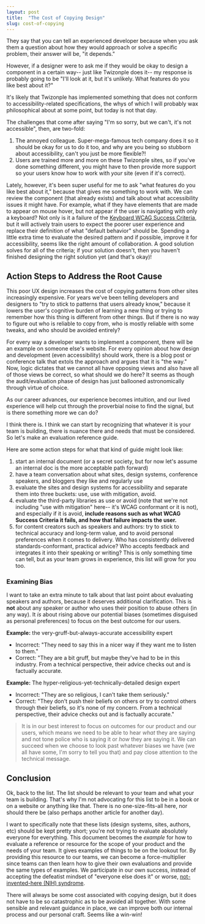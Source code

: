 ```yaml
---
layout: post
title:  "The Cost of Copying Design"
slug: cost-of-copying
---
```


They say that you can tell an experienced developer because when you ask them a question about how they would approach or solve a specific problem, their answer will be, "it depends." 

However, if a designer were to ask me if they would be okay to design a component in a certain way-- just like Twizonple does it-- my response is probably going to be "I'll look at it, but it's unlikely. What features do you like best about it?"

<!--more-->

It's likely that Twizonple has implemented something that does not conform to accessibility-related specifications, the whys of which I will probably wax philosophical about at some point, but today is not that day. 

The challenges that come after saying "I'm so sorry, but we can't, it's not accessible", then, are two-fold: 

1. The annoyed colleague. Super-mega-famous tech company does it so it should be okay for us to do it too, and why are you being so stubborn about accessibility, can't you just be more flexible?!
2. Users are trained more and more on these Twizonple sites, so if you've done something different, you might have to then provide more support so your users know how to work with _your_ site (even if it's correct).

Lately, however, it's been super useful for me to ask "what features do you like best about it," because that gives me something to work with. We can review the component (that already exists) and talk about what accessibility issues it might have. For example, what if they have elements that are made to appear on mouse hover, but not appear if the user is navigating with only a keyboard? Not only is it a failure of the [Keyboard WCAG Success Criteria](https://www.w3.org/WAI/WCAG21/Understanding/keyboard.html), but it will actively train users to expect the poorer user experience and replace their definition of what "default behavior" should be. Spending a little extra time to evaluate the desired pattern and if possible, improve it for accessibility, seems like the right amount of collaboration. A good solution solves for all of the criteria; if your solution doesn't, then you haven't finished designing the right solution yet (and that's okay)! 


## Action Steps to Address the Root Cause

This poor UX design increases the cost of copying patterns from other sites increasingly expensive. For years we've been telling developers and designers to "try to stick to patterns that users already know," because it lowers the user's cognitive burden of learning a new thing or trying to remember how this thing is different from other things. But if there is no way to figure out who is reliable to copy from, who is mostly reliable with some tweaks, and who should be avoided entirely?

For every way a developer wants to implement a component, there will be an example on someone else's website. For every opinion about how design and development (even accessibility) should work, there is a blog post or conference talk that extols the approach and argues that it is "the way." Now, logic dictates that we cannot all have opposing views and also have all of those views be correct, so what should we do here? It seems as though the audit/evaluation phase of design has just ballooned astronomically through virtue of choice. 

As our career advances, our experience becomes intuition, and our lived experience will help cut through the proverbial noise to find the signal, but is there something more we can do?

I think there is. I think we can start by recognizing that whatever it is your team is building, there is nuance there and needs that must be considered. So let's make an evaluation reference guide. 

Here are some action steps for what that kind of guide might look like:

1. start an internal document (or a secret society, but for now let's assume an internal doc is the more acceptable path forward)
2. have a team conversation about what sites, design systems, conference speakers, and bloggers they like and regularly use
3. evaluate the sites and design systems for accessibility and separate them into three buckets: use, use with mitigation, avoid. 
4. evaluate the third-party libraries as use or avoid (note that we're not including "use with mitigation" here-- it's WCAG conformant or it is not), and especially if it is avoid, **include reasons such as what WCAG Success Criteria it fails, and how that failure impacts the user.**
5. for content creators such as speakers and authors: try to stick to technical accuracy and long-term value, and to avoid personal preferences when it comes to delivery. Who has consistently delivered standards-conformant, practical advice? Who accepts feedback and integrates it into their speaking or writing? This is only something time can tell, but as your team grows in experience, this list will grow for you too. 

### Examining Bias

I want to take an extra minute to talk about that last point about evaluating speakers and authors, because it deserves additional clarification. This is **not** about any speaker or author who uses their position to abuse others (in any way). It _is_ about rising above our potential biases (sometimes disguised as personal preferences) to focus on the best outcome for our users. 

**Example:** the very-gruff-but-always-accurate accessibility expert 

* Incorrect: "They need to say this in a nicer way if they want me to listen to them."  
* Correct: "They are a bit gruff, but maybe they've had to be in this industry. From a technical perspective, their advice checks out and is factually accurate.

**Example:** The hyper-religious-yet-technically-detailed design expert

* Incorrect: "They are so religious, I can't take them seriously."
* Correct: "They don't push their beliefs on others or try to control others through their beliefs, so it's none of my concern. From a technical perspective, their advice checks out and is factually accurate."

> It is in our best interest to focus on outcomes for our product and our users, which means we need to be able to hear _what_ they are saying and not tone police who is saying it or _how_ they are saying it. We can succeed when we choose to look past whatever biases we have (we all have some, I'm sorry to tell you that) and pay close attention to the technical message.    

## Conclusion

Ok, back to the list. The list should be relevant to your team and what your team is building. That's why I'm not advocating for this list to be in a book or on a website or anything like that. There is no one-size-fits-all here, nor should there be (also perhaps another article for another day).

I want to specifically note that these lists (design systems, sites, authors, etc) should be kept pretty short; you're not trying to evaluate absolutely everyone for everything. This document becomes the _example_ for how to evaluate a reference or resource for the scope of your product and the needs of your team. It gives examples of things to be on the lookout for. By providing this resource to our teams, we can become a force-multiplier since teams can then learn how to give their own evaluations and provide the same types of examples. We participate in our own success, instead of accepting the defeatist mindset of "everyone else does it" or worse, [not-invented-here (NIH) syndrome](https://en.wikipedia.org/wiki/Not_invented_here).

There will always be some cost associated with copying design, but it does not have to be so catastrophic as to be avoided all together. With some sensible and relevant guidance in place, we can improve both our internal process and our personal craft. Seems like a win-win!

